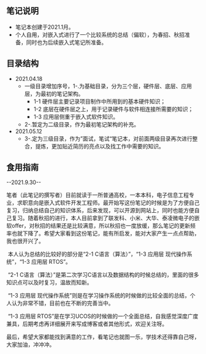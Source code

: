 ## 笔记说明
+ 笔记本创建于2021.1月。
+ 个人自用，对嵌入式进行了一个比较系统的总结（偏软），为春招、秋招准备，同时也为后续嵌入式笔记所准备。

## 目录结构

+ 2021.04.18
  + 一级目录增加序号，1-.为基础目录，分为三个层，硬件层、底层、应用层，为最初的笔记架构。
    + 1-1 硬件层主要记录项目制作中所用到的基本硬件知识；
    + 1-2 底层在硬件层之上，用于记录硬件与软件相连接所需要的知识；
    + 1-3 应用层侧重于嵌入式软件知识。
  + 2-.暂定为二级目录，作为最初笔记架构的补充。
+ 2021.05.12
  + 3-.定为三级目录，作为”面试，笔试“笔记本，对前面两级目录再次进行整合，提炼，更加贴近简历的亮点以及找工作中需要的知识。

## 食用指南

--2021.9.30--

笔者（此笔记的撰写者）目前就读于一所普通高校，一本本科，电子信息工程专业，求职意向是嵌入式软件开发工程师。最开始写这份笔记的时候是为了方便自己复习，归纳总结自己的知识体系，后来发现，可以开源到网站上，同时也能方便自己复习。随着秋招的进行，本人目前拿到了联发科、小米、大华、泰凌微电子的嵌软offer，对秋招的结果还是比较满意，所以秋招也一度放缓，那么笔记的更新频率也就下降了。希望大家看到这份笔记，能有所启发，能对大家产生一点点帮助，我也很开兴了。

​    本人认为总结的比较好的部分是“2-1 C语言（算法）”，“1-3 应用层  现代操作系统”，“1-3 应用层  RTOS”。

​	“2-1 C语言（算法）”是第二次学习C语言以及数据结构的时候总结的，里面的很多知识点可以及时复习，温故而知新。

​	“1-3 应用层  现代操作系统”则是在学习操作系统的时候做的比较全面的总结，个人认为非常不错，目前也在不断的完善当中。

​	“1-3 应用层  RTOS”是在学习UCOS的时候做的一个全面总结，自我感觉深度广度兼具，后期考虑再详细展开来写成博客或者其他形式，欢迎关注呀。

​	最后，希望大家都能找到满意的工作，看笔记也就图一乐，学技术还得靠自己呀，大家加油，冲冲冲。

